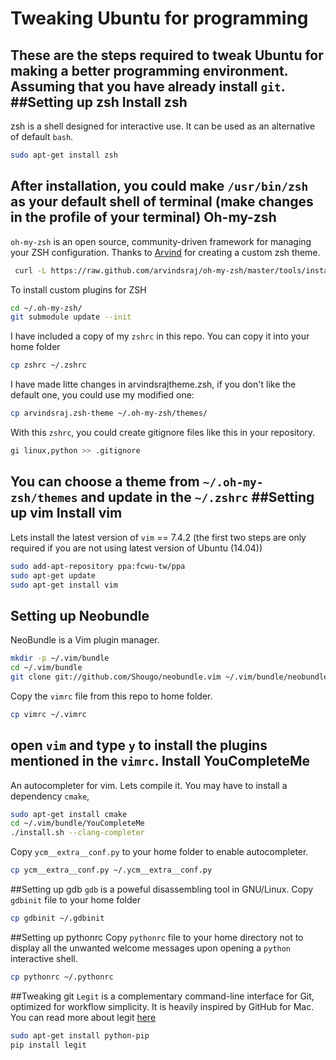 Tweaking Ubuntu for programming
===============================
These are the steps required to tweak Ubuntu for making a better programming environment. Assuming that you have already install `git`.
##Setting up zsh
Install zsh
-----------
zsh is a shell designed for interactive use. It can be used as an alternative of default `bash`. 
```bash
sudo apt-get install zsh
```
After installation, you could make `/usr/bin/zsh` as your default shell of terminal (make changes in the profile of your terminal)
Oh-my-zsh
---------
`oh-my-zsh` is an open source, community-driven framework for managing your ZSH configuration. Thanks to [Arvind](https://twitter.com/arvindsraj) for creating a custom zsh theme.
```bash
 curl -L https://raw.github.com/arvindsraj/oh-my-zsh/master/tools/install.sh | sh
```
 To install custom plugins for ZSH
```bash
cd ~/.oh-my-zsh/ 
git submodule update --init
```
I have included a copy of my `zshrc` in this repo. You can copy it into your home folder
```zsh
cp zshrc ~/.zshrc
```
I have made litte changes in arvindsrajtheme.zsh, if you don't like the default one, you could use my modified one:
```zsh
cp arvindsraj.zsh-theme ~/.oh-my-zsh/themes/   
```
With this `zshrc`, you could create gitignore files like this in your repository.
```zsh
gi linux,python >> .gitignore
```
You can choose a theme from `~/.oh-my-zsh/themes` and update in the `~/.zshrc` 
##Setting up vim
Install vim
-----------
Lets install the latest version of `vim` == 7.4.2
(the first two steps are only required if you are not using latest version of Ubuntu (14.04))
```zsh
sudo add-apt-repository ppa:fcwu-tw/ppa
sudo apt-get update
sudo apt-get install vim
```
Setting up Neobundle
--------------------
NeoBundle is a Vim plugin manager.
```zsh
mkdir -p ~/.vim/bundle
cd ~/.vim/bundle
git clone git://github.com/Shougo/neobundle.vim ~/.vim/bundle/neobundle.vim
```
Copy the `vimrc` file from this repo to home folder.
```zsh
cp vimrc ~/.vimrc
```
open `vim` and type `y` to install the plugins mentioned in the `vimrc`.
Install YouCompleteMe 
---------------------
An autocompleter for vim. Lets compile it. You may have to install a dependency `cmake`,
```zsh
sudo apt-get install cmake
cd ~/.vim/bundle/YouCompleteMe
./install.sh --clang-completer
```
Copy `ycm__extra__conf.py` to your home folder to enable autocompleter.
```zsh
cp ycm__extra__conf.py ~/.ycm__extra__conf.py
```
##Setting up gdb
`gdb` is a poweful disassembling tool in GNU/Linux. Copy `gdbinit` file to your home folder 
```zsh
cp gdbinit ~/.gdbinit
```
##Setting up pythonrc
Copy `pythonrc` file to your home directory not to display all the unwanted welcome messages
upon opening a `python` interactive shell. 
```zsh
cp pythonrc ~/.pythonrc 
```
##Tweaking git 
`Legit` is a complementary command-line interface for Git, optimized for workflow simplicity. It is heavily inspired by GitHub for Mac.
You can read more about legit [here](http://www.git-legit.org/)
```zsh
sudo apt-get install python-pip 
pip install legit
```
